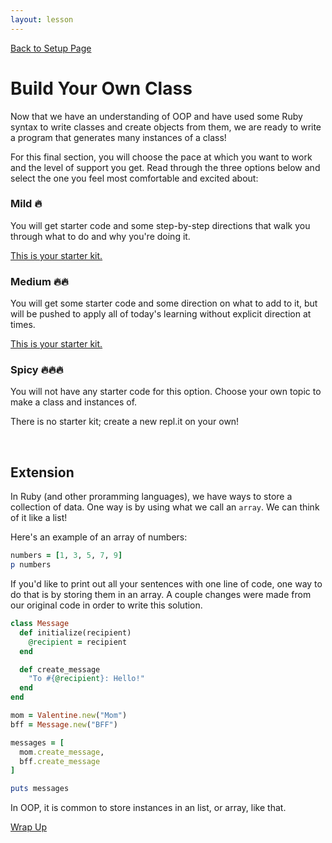 ```yaml
---
layout: lesson
---
```


<a href="../">Back to Setup Page</a>

# Build Your Own Class

Now that we have an understanding of OOP and have used some Ruby syntax to write classes and create objects from them, we are ready to write a program that generates many instances of a class!

For this final section, you will choose the pace at which you want to work and the level of support you get. Read through the three options below and select the one you feel most comfortable and excited about:

<section class="data-type-cards language-cards">
  <div>
    <h3>Mild 🔥</h3>
    <p>You will get starter code and some step-by-step directions that walk you through what to do and why you're doing it.</p>
    <p><a href="https://repl.it/@turingschool/oop-mild-starter#main.rb">This is your starter kit.</a></p>
  </div>

  <div>
    <h3>Medium 🔥🔥</h3>
    <p>You will get some starter code and some direction on what to add to it, but will be pushed to apply all of today's learning without explicit direction at times.</p>
    <p><a href="https://repl.it/@turingschool/oop-medium-starter#main.rb">This is your starter kit.</a></p>
  </div>

  <div>
    <h3>Spicy 🔥🔥🔥</h3>
    <p>You will not have any starter code for this option. Choose your own topic to make a class and instances of.</p>
    <p>There is no starter kit; create a new repl.it on your own!</p>
  </div>
</section>
<br>

## Extension

In Ruby (and other proramming languages), we have ways to store a collection of data. One way is by using what we call an `array`. We can think of it like a list!

Here's an example of an array of numbers:

```ruby
numbers = [1, 3, 5, 7, 9]
p numbers
```

If you'd like to print out all your sentences with one line of code, one way to do that is by storing them in an array. A couple changes were made from our original code in order to write this solution.

```ruby
class Message
  def initialize(recipient)
    @recipient = recipient
  end

  def create_message
    "To #{@recipient}: Hello!"
  end
end

mom = Valentine.new("Mom")
bff = Message.new("BFF")

messages = [
  mom.create_message,
  bff.create_message
]

puts messages
```

In OOP, it is common to store instances in an list, or array, like that.

<a href="../wrap-up">Wrap Up</a>